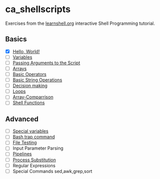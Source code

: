# ca_shellscripts

Exercises from the [learnshell.org](https://learnshell.org/) interactive Shell Programming tutorial.

## Basics
- [x] [Hello, World!](./Hello.sh)
- [ ] [Variables](./Variables.sh)
- [ ] [Passing Arguments to the Script](./Arguments.sh)
- [ ] [Arrays](./Arrays.sh)
- [ ] [Basic Operators](./Operators.sh)
- [ ] [Basic String Operations](./String.sh)
- [ ] [Decision making](./Decision_Making.sh)
- [ ] [Loops](./Loops.sh)
- [ ] [Array-Comparrison](./Array-Comparrison.sh)
- [ ] [Shell Functions](./Functions.sh)

## Advanced
- [ ] [Special variables](./Special_Variables.sh)
- [ ] [Bash trap command](./trap.sh)
- [ ] [File Testing](./File_Testing.sh)
- [ ] Input Parameter Parsing
- [ ] [Pipelines](./Pipelines.sh)
- [ ] [Process Substitution](./Process_Substitution.sh)
- [ ] Regular Expressions
- [ ] Special Commands sed,awk,grep,sort
